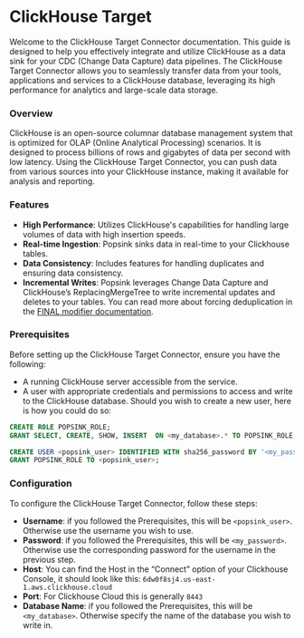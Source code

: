 # ClickHouse Target
Welcome to the ClickHouse Target Connector documentation. This guide is designed to help you effectively integrate and utilize ClickHouse as a data sink for your CDC (Change Data Capture) data pipelines. The ClickHouse Target Connector allows you to seamlessly transfer data from your tools, applications and services to a ClickHouse database, leveraging its high performance for analytics and large-scale data storage.

### Overview

ClickHouse is an open-source columnar database management system that is optimized for OLAP (Online Analytical Processing) scenarios. It is designed to process billions of rows and gigabytes of data per second with low latency. Using the ClickHouse Target Connector, you can push data from various sources into your ClickHouse instance, making it available for analysis and reporting.

### Features

- **High Performance**: Utilizes ClickHouse's capabilities for handling large volumes of data with high insertion speeds.
- **Real-time Ingestion**: Popsink sinks data in real-time to your Clickhouse tables.
- **Data Consistency**: Includes features for handling duplicates and ensuring data consistency.
- **Incremental Writes**: Popsink leverages Change Data Capture and ClickHouse’s ReplacingMergeTree to write incremental updates and deletes to your tables. You can read more about forcing deduplication in the [FINAL modifier documentation](https://clickhouse.com/docs/en/sql-reference/statements/select/from#final-modifier).

### Prerequisites

Before setting up the ClickHouse Target Connector, ensure you have the following:

- A running ClickHouse server accessible from the service.
- A user with appropriate credentials and permissions to access and write to the ClickHouse database. Should you wish to create a new user, here is how you could do so:

```sql
CREATE ROLE POPSINK_ROLE;
GRANT SELECT, CREATE, SHOW, INSERT  ON <my_database>.* TO POPSINK_ROLE;

CREATE USER <popsink_user> IDENTIFIED WITH sha256_password BY '<my_password>'
GRANT POPSINK_ROLE TO <popsink_user>;
```

### Configuration

To configure the ClickHouse Target Connector, follow these steps:

- **Username**: if you followed the Prerequisites, this will be ```<popsink_user>```. Otherwise use the username you wish to use.
- **Password**: if you followed the Prerequisites, this will be ```<my_password>```. Otherwise use the corresponding password for the username in the previous step.
- **Host**: You can find the Host in the “Connect” option of your Clickhouse Console, it should look like this: ```6dw0f8sj4.us-east-1.aws.clickhouse.cloud```
- **Port**: For Clickhouse Cloud this is generally ```8443```
- **Database Name**: if you followed the Prerequisites, this will be ```<my_database>```. Otherwise specify the name of the database you wish to write in.


